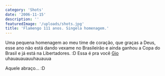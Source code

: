 ```yaml
---
category: 'Shots'
date: '2006-11-15'
description: ''
featuredImage: '/uploads/shots.jpg'
title: 'Flamengo 111 anos. Singela homenagem.'
---
```


Uma pequena homenagem ao meu time de coração, que graças a Deus, esse ano não está dando vexame no Brasileirão e ainda ganhou a Copa do Brasil e já está na Libertadores. :D Essa é pra você [Gio](http://bitfrito.com/blog/) uhauauauauuhauauua

Aquele abraço... :D
